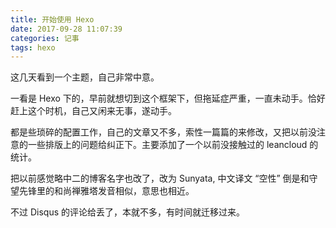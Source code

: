 ```yaml
---
title: 开始使用 Hexo
date: 2017-09-28 11:07:39
categories: 记事
tags: hexo
---
```


这几天看到一个主题，自己非常中意。 

一看是 Hexo 下的，早前就想切到这个框架下，但拖延症严重，一直未动手。恰好赶上这个时机，自己又闲来无事，遂动手。 

都是些琐碎的配置工作，自己的文章又不多，索性一篇篇的来修改，又把以前没注意的一些排版上的问题给纠正下。主要添加了一个以前没接触过的 leancloud 的统计。 


<!--more-->

把以前感觉略中二的博客名字也改了，改为 Sunyata, 中文译文 “空性” 倒是和守望先锋里的和尚禅雅塔发音相似，意思也相近。 

不过 Disqus 的评论给丢了，本就不多，有时间就迁移过来。

